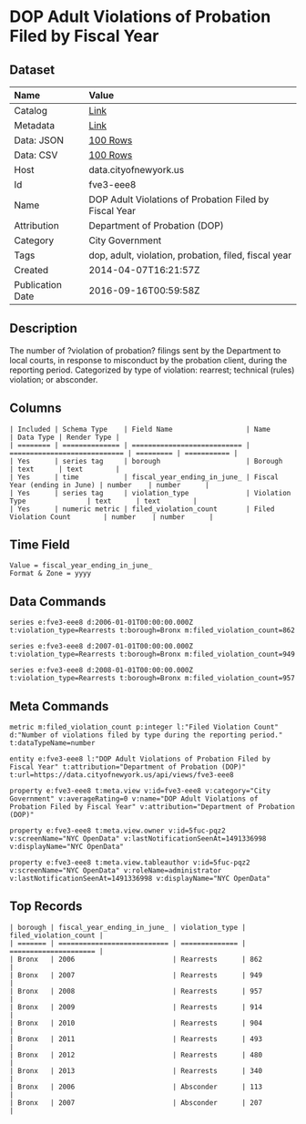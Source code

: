 # DOP Adult Violations of Probation Filed by Fiscal Year

## Dataset

| Name | Value |
| :--- | :---- |
| Catalog | [Link](https://catalog.data.gov/dataset/dop-adult-violations-of-probation-filed-by-fiscal-year-b7ad4) |
| Metadata | [Link](https://data.cityofnewyork.us/api/views/fve3-eee8) |
| Data: JSON | [100 Rows](https://data.cityofnewyork.us/api/views/fve3-eee8/rows.json?max_rows=100) |
| Data: CSV | [100 Rows](https://data.cityofnewyork.us/api/views/fve3-eee8/rows.csv?max_rows=100) |
| Host | data.cityofnewyork.us |
| Id | fve3-eee8 |
| Name | DOP Adult Violations of Probation Filed by Fiscal Year |
| Attribution | Department of Probation (DOP) |
| Category | City Government |
| Tags | dop, adult, violation, probation, filed, fiscal year |
| Created | 2014-04-07T16:21:57Z |
| Publication Date | 2016-09-16T00:59:58Z |

## Description

The number of ?violation of probation? filings sent by the Department to local courts, in response to misconduct by the probation client, during the reporting period.  Categorized by type of violation: rearrest; technical (rules) violation; or absconder.

## Columns

```ls
| Included | Schema Type    | Field Name                  | Name                         | Data Type | Render Type |
| ======== | ============== | =========================== | ============================ | ========= | =========== |
| Yes      | series tag     | borough                     | Borough                      | text      | text        |
| Yes      | time           | fiscal_year_ending_in_june_ | Fiscal Year (ending in June) | number    | number      |
| Yes      | series tag     | violation_type              | Violation Type               | text      | text        |
| Yes      | numeric metric | filed_violation_count       | Filed Violation Count        | number    | number      |
```

## Time Field

```ls
Value = fiscal_year_ending_in_june_
Format & Zone = yyyy
```

## Data Commands

```ls
series e:fve3-eee8 d:2006-01-01T00:00:00.000Z t:violation_type=Rearrests t:borough=Bronx m:filed_violation_count=862

series e:fve3-eee8 d:2007-01-01T00:00:00.000Z t:violation_type=Rearrests t:borough=Bronx m:filed_violation_count=949

series e:fve3-eee8 d:2008-01-01T00:00:00.000Z t:violation_type=Rearrests t:borough=Bronx m:filed_violation_count=957
```

## Meta Commands

```ls
metric m:filed_violation_count p:integer l:"Filed Violation Count" d:"Number of violations filed by type during the reporting period." t:dataTypeName=number

entity e:fve3-eee8 l:"DOP Adult Violations of Probation Filed by Fiscal Year" t:attribution="Department of Probation (DOP)" t:url=https://data.cityofnewyork.us/api/views/fve3-eee8

property e:fve3-eee8 t:meta.view v:id=fve3-eee8 v:category="City Government" v:averageRating=0 v:name="DOP Adult Violations of Probation Filed by Fiscal Year" v:attribution="Department of Probation (DOP)"

property e:fve3-eee8 t:meta.view.owner v:id=5fuc-pqz2 v:screenName="NYC OpenData" v:lastNotificationSeenAt=1491336998 v:displayName="NYC OpenData"

property e:fve3-eee8 t:meta.view.tableauthor v:id=5fuc-pqz2 v:screenName="NYC OpenData" v:roleName=administrator v:lastNotificationSeenAt=1491336998 v:displayName="NYC OpenData"
```

## Top Records

```ls
| borough | fiscal_year_ending_in_june_ | violation_type | filed_violation_count | 
| ======= | =========================== | ============== | ===================== | 
| Bronx   | 2006                        | Rearrests      | 862                   | 
| Bronx   | 2007                        | Rearrests      | 949                   | 
| Bronx   | 2008                        | Rearrests      | 957                   | 
| Bronx   | 2009                        | Rearrests      | 914                   | 
| Bronx   | 2010                        | Rearrests      | 904                   | 
| Bronx   | 2011                        | Rearrests      | 493                   | 
| Bronx   | 2012                        | Rearrests      | 480                   | 
| Bronx   | 2013                        | Rearrests      | 340                   | 
| Bronx   | 2006                        | Absconder      | 113                   | 
| Bronx   | 2007                        | Absconder      | 207                   | 
```